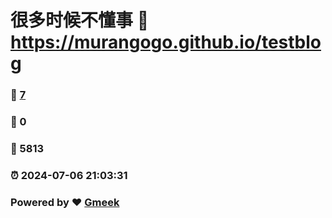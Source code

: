 # 很多时候不懂事 :link: https://murangogo.github.io/testblog 
### :page_facing_up: [7](https://murangogo.github.io/testblog/tag.html) 
### :speech_balloon: 0 
### :hibiscus: 5813 
### :alarm_clock: 2024-07-06 21:03:31 
### Powered by :heart: [Gmeek](https://github.com/Meekdai/Gmeek)
